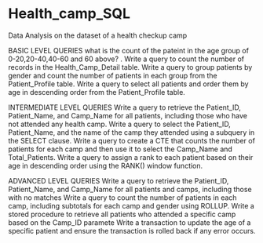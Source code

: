 # Health_camp_SQL
Data Analysis on the dataset of a health checkup camp 

BASIC LEVEL QUERIES
what is the count of the pateint in the age group of 0-20,20-40,40-60 and 60 above? .
Write a query to count the number of records in the Health_Camp_Detail table.
Write a query to group patients by gender and count the number of patients in each group from the Patient_Profile table.
Write a query to select all patients and order them by age in descending order from the Patient_Profile table.


INTERMEDIATE LEVEL QUERIES
Write a query to retrieve the Patient_ID, Patient_Name, and Camp_Name for all patients, including those who have not attended any health camp.
Write a query to select the Patient_ID, Patient_Name, and the name of the camp they attended using a subquery in the SELECT clause.
Write a query to create a CTE that counts the number of patients for each camp and then use it to select the Camp_Name and Total_Patients.
Write a query to assign a rank to each patient based on their age in descending order using the RANK() window function.

ADVANCED LEVEL QUERIES
Write a query to retrieve the Patient_ID, Patient_Name, and Camp_Name for all patients and camps, including those with no matches
Write a query to count the number of patients in each camp, including subtotals for each camp and gender using ROLLUP.
Write a stored procedure to retrieve all patients who attended a specific camp based on the Camp_ID paramete
Write a transaction to update the age of a specific patient and ensure the transaction is rolled back if any error occurs.

